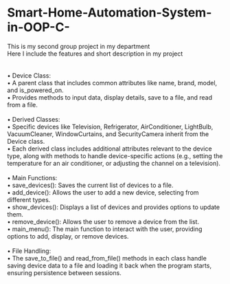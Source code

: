 # Smart-Home-Automation-System-in-OOP-C-
This is my second group project in my department<br>
Here I include the features and short description in my project <br>
<br><br>
•  Device Class:
<br>
•	A parent class that includes common attributes like name, brand, model, and is_powered_on.<br>
•	Provides methods to input data, display details, save to a file, and read from a file.<br><br>
•  Derived Classes:<br>
•	Specific devices like Television, Refrigerator, AirConditioner, LightBulb, VacuumCleaner, WindowCurtains, and SecurityCamera inherit from the Device class.<br>
•	Each derived class includes additional attributes relevant to the device type, along with methods to handle device-specific actions (e.g., setting the temperature for an air conditioner, or adjusting the channel on a television).<br><br>
•  Main Functions:<br>
•	save_devices(): Saves the current list of devices to a file.<br>
•	add_device(): Allows the user to add a new device, selecting from different types.<br>
•	show_devices(): Displays a list of devices and provides options to update them.<br>
•	remove_device(): Allows the user to remove a device from the list.<br>
•	main_menu(): The main function to interact with the user, providing options to add, display, or remove devices.<br><br>
•  File Handling:<br>
•	The save_to_file() and read_from_file() methods in each class handle saving device data to a file and loading it back when the program starts, ensuring persistence between sessions.
<br><br>

